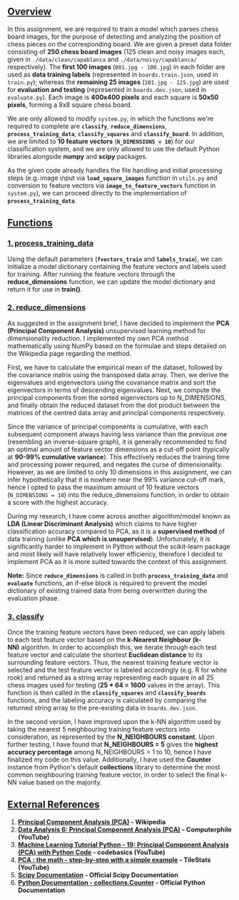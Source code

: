 ## <ins>**Overview**</ins>

In this assignment, we are required to train a model which parses chess board images, for the purpose of detecting and analyzing the position of chess pieces on the corresponding board. We are given a preset data folder consisting of **250 chess board images** (125 clean and noisy images each, given in `./data/clean/capablanca` and `./data/noisy/capablanca/` respectively). The **first 100 images** (`001.jpg - 100.jpg`) in each folder are used as **data training labels** (represented in `boards.train.json`, used in `train.py`); whereas the **remaining 25 images** (`101.jpg - 125.jpg`) are used for **evaluation and testing** (represented in `boards.dev.json`, used in `evaluate.py`). Each image is **400x400 pixels** and each square is **50x50 pixels**, forming a 8x8 square chess board.

We are only allowed to modify `system.py`, in which the functions we're required to complete are **`classify`**, **`reduce_dimensions`**, **`process_training_data`**, **`classify_squares`** and **`classify_board`**. In addition, we are limited to **10 feature vectors** (**`N_DIMENSIONS = 10`**) for our classification system, and we are only allowed to use the default Python libraries alongside **numpy** and **scipy** packages.

As the given code already handles the file handling and initial processing steps (e.g. image input via **`load_square_images`** function in `utils.py` and conversion to feature vectors via **`image_to_feature_vectors`** function in `system.py`), we can proceed directly to the implementation of **`process_training_data`**.

## **<ins>Functions</ins>**

### <ins>1\. process\_training\_data</ins>

Using the default parameters (**`fvectors_train`** and **`labels_train`**), we can initialize a model dictionary containing the feature vectors and labels used for training. After running the feature vectors through the **reduce\_dimensions** function, we can update the model dictionary and return it for use in **train()**.

### <ins>2\. reduce\_dimensions</ins>

As suggested in the assignment brief, I have decided to implement the **PCA (Principal Component Analysis)** unsupervised learning method for dimensionality reduction. I implemented my own PCA method mathematically using NumPy based on the formulae and steps detailed on the Wikipedia page regarding the method.

First, we have to calculate the empirical mean of the dataset, followed by the covariance matrix using the transposed data array. Then, we derive the eigenvalues and eigenvectors using the covariance matrix and sort the eigenvectors in terms of descending eigenvalues. Next, we compute the principal components from the sorted eigenvectors up to N\_DIMENSIONS, and finally obtain the reduced dataset from the dot product between the matrices of the centred data array and principal components respectively.

Since the variance of principal components is cumulative, with each subsequent component always having less variance than the previous one (resembling an inverse-square graph), it is generally recommended to find an optimal amount of feature vector dimensions as a cut-off point (typically at **90-99% cumulative variance**). This effectively reduces the training time and processing power required, and negates the curse of dimensionality. However, as we are limited to only 10 dimensions in this assignment, we can infer hypothetically that it is nowhere near the 99% variance cut-off mark, hence I opted to pass the maximum amount of 10 feature vectors (`N_DIMENSIONS = 10`) into the reduce\_dimensions function, in order to obtain a score with the highest accuracy.

During my research, I have come across another algorithm/model known as **LDA (Linear Discriminant Analysis)** which claims to have higher classification accuracy compared to PCA, as it is a **supervised method** of data training (unlike **PCA which is unsupervised**). Unfortunately, it is significantly harder to implement in Python without the scikit-learn package and most likely will have relatively lower efficiency, therefore I decided to implement PCA as it is more suited towards the context of this assignment.

**Note:** Since **`reduce_dimensions`** is called in both **`process_training_data`** and **`evaluate`** functions, an if-else block is required to prevent the model dictionary of existing trained data from being overwritten during the evaluation phase.

### <ins>3\. classify</ins>

Once the training feature vectors have been reduced, we can apply labels to each test feature vector based on the **k-Nearest Neighbour (k-NN)** algorithm. In order to accomplish this, we iterate through each test feature vector and calculate the shortest **Euclidean distance** to its surrounding feature vectors. Thus, the nearest training feature vector is selected and the test feature vector is labeled accordingly (e.g. R for white rook) and returned as a string array representing each square in all 25 chess images used for testing (**25 \* 64 = 1600** values in the array). This function is then called in the **`classify_squares`** and **`classify_boards`** functions, and the labeling accuracy is calculated by comparing the returned string array to the pre-existing data in `boards.dev.json`.

In the second version, I have improved upon the k-NN algorithm used by taking the nearest 5 neighbouring training feature vectors into consideration, as represented by the **N\_NEIGHBOURS constant**. Upon further testing, I have found that **N\_NEIGHBOURS = 5** gives the **highest accuracy percentage** among N\_NEIGHBOURS = 1 to 10, hence I have finalized my code on this value. Additionally, I have used the **Counter** instance from Python's default **collections** library to determine the most common neighbouring training feature vector, in order to select the final k-NN value based on the majority.

## <ins>**External References**</ins>

1.  **[Principal Component Analysis (PCA)](https://en.wikipedia.org/wiki/Principal_component_analysis) - Wikipedia**
2.  **[Data Analysis 6: Principal Component Analysis (PCA)](https://www.youtube.com/watch?v=TJdH6rPA-TI "Data Analysis 6: Principal Component Analysis (PCA) - Computerphile") - Computerphile (YouTube)**
3.  **[Machine Learning Tutorial Python - 19: Principal Component Analysis (PCA) with Python Code](https://www.youtube.com/watch?v=8klqIM9UvAc "Machine Learning Tutorial Python - 19: Principal Component Analysis (PCA) with Python Code") - codebasics (YouTube)**
4.  **[PCA : the math - step-by-step with a simple example](https://www.youtube.com/watch?v=S51bTyIwxFs "PCA : the math - step-by-step with a simple example") - TileStats (YouTube)**
5.  **[Scipy Documentation](https://docs.scipy.org/doc/scipy/reference/main_namespace.html) - Official Scipy Documentation**
6.  **[Python Documentation - collections.Counter](https://docs.python.org/3/library/collections.html#collections.Counter) - Official Python Documentation**